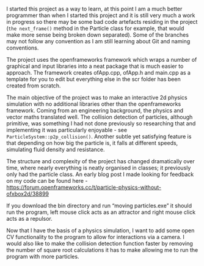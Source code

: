 I started this project as a way to learn, at this point I am a much better programmer than when I started this project and it is still very much a work in progress so there may be some bad code artefacts residing in the project (```the next_frame()``` method in the Particle class for example, that would make more sense being broken down separated). Some of the branches may not follow any convention as I am still learning about Git and naming conventions.

The project uses the openframeworks framework which wraps a number of graphical and input libraries into a neat package that is much easier to approach. The framework creates ofApp.cpp, ofApp.h and main.cpp as a template for you to edit but everything else in the scr folder has been created from scratch. 

The main objective of the project was to make an interactive 2d physics simulation with no additional libraries other than the openframeworks framework. Coming from an engineering background, the physics and vector maths translated well. The collision detection of particles, although primitive, was something I had not done previously so researching that and implementing it was particularly enjoyable - see ```ParticleSystem::p2p_collision()```. Another subtle yet satisfying feature is that depending on how big the particle is, it falls at different speeds, simulating fluid density and resistance.

The structure and complexity of the project has changed dramatically over time, where nearly everything is neatly organised in classes; it previously only had the particle class. An early blog post I made looking for feedback on my code can be found here - https://forum.openframeworks.cc/t/particle-physics-without-ofxbox2d/38899

If you download the bin directory and run “moving particles.exe” it should run the program, left mouse click acts as an attractor and right mouse click acts as a repulsor.

Now that I have the basis of a physics simulation, I want to add some open CV functionality to the program to allow for interactions via a camera. I would also like to make the collision detection function faster by removing the number of square root calculations it has to make allowing me to run the program with more particles.

